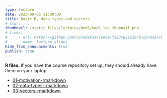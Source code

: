 ```yaml
---
type: lecture
date: 2023-09-06 11:30:00
title: Basic R, data types and vectors
# tldr: ...
thumbnail: /static_files/lectures/mod1/mod1_lec_thumnail.png
# links:
#     - url: https://github.com/coredatascience-fa23/BST219/blob/main/00_course_introduction/Lecture_01.pdf
#       name: lecture slides
hide_from_announcments: true
publish: true
---
```

**R files:**
If you have the course repository set up, they should already have them on your laptop.
- [01-motivation-rmarkdown](https://github.com/coredatascience-fa23/BST219/blob/main/01_R-basics/00-intro-to-rmarkdown.Rmd)
- [02-data-types-rmarkdown](https://github.com/coredatascience-fa23/BST219/blob/main/01_R-basics/02-data-types.Rmd)
- [03-vectors-rmarkdown](https://github.com/coredatascience-fa23/BST219/blob/main/01_R-basics/03-vectors.Rmd)
